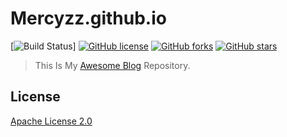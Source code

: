 # Mercyzz.github.io

[![Build Status](https://secure.travis-ci.org/MercyzzCN/MercyzzCN.github.io.svg)] [![GitHub license](https://img.shields.io/github/license/MercyzzCN/MercyzzCN.github.io.svg)](https://github.com/MercyzzCN/MercyzzCN.github.io/blob/hexo/LICENSE) [![GitHub forks](https://img.shields.io/github/forks/MercyzzCN/MercyzzCN.github.io.svg)](https://github.com/MercyzzCN/MercyzzCN.github.io/network) [![GitHub stars](https://img.shields.io/github/stars/MercyzzCN/MercyzzCN.github.io.svg)](https://github.com/MercyzzCN/MercyzzCN.github.io/stargazers)

> This Is My [Awesome Blog](https://MercyzzCN.github.io/) Repository.

## License

[Apache License 2.0](http://www.apache.org/licenses/LICENSE-2.0)
